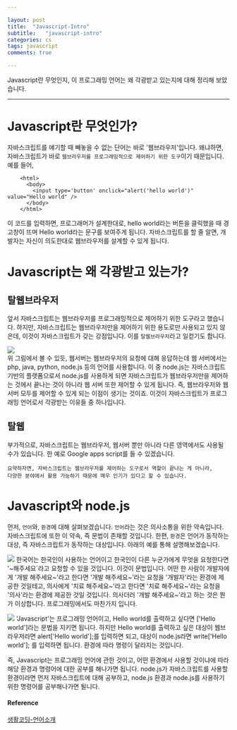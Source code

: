 ```yaml
---

layout: post
title:  "Javascript-Intro"
subtitle:   "javascript-intro"
categories: cs
tags: javascript
comments: true

---
```


Javascript란 무엇인지, 이 프로그래밍 언어는 왜 각광받고 있는지에 대해 정리해 보았습니다.  

---

# Javascript란 무엇인가?  
자바스크립트를 얘기할 때 빼놓을 수 없는 단어는 바로 '웹브라우저'입니다. 왜냐하면, 자바스크립트가 바로 `웹브라우저를 프로그래밍적으로 제어하기 위한
도구`이기 때문입니다. 예를 들어, 

```
	<html>
	  <body>
	    <input type='button' onclick="alert('hello world')" value="Hello world" />
	  </body>
	</html>
```
이 코드를 입력하면, 프로그래머가 설계한대로, hello world라는 버튼을 클릭했을 때 경고창이 뜨며 Hello world라는 문구를 보여주게 됩니다. 
자바스크립트를 할 줄 알면, 개발자는 자신이 의도한대로 웹브라우저를 설계할 수 있게 됩니다. 

# Javascript는 왜 각광받고 있는가?

## 탈웹브라우저
  앞서 자바스크립트는 웹브라우저를 프로그래밍적으로 제어하기 위한 도구라고 했습니다. 하지만, 자바스크립트는 웹브라우저만을 제어하기 위한 용도로만 
사용되고 있지 않은데, 이것이 자바스크립트가 갖는 강점입니다. 이를 `탈웹브라우저`라고 일컫기도 합니다. 

![](http://drive.google.com/uc?export=view&id=1aMr0_kU_PhT_9r2YpJaLsL11Xaeb_afg)  
위 그림에서 볼 수 있듯, 웹서버는 웹브라우저의 요청에 대해 응답하는데 웹 서버에서는 php, java, python, node.js 등의 언어를 사용합니다.
이 중 node.js는 자바스크립트 기반의 플랫폼으로서 node.js를 사용하게 되면 자바스크립트가 웹브라우저만을 제어하는 것에서 끝나는 것이 아니라
웹 서버 또한 제어할 수 있게 됩니다. 즉, 웹브라우저와 웹서버 모두를 제어할 수 있게 되는 이점이 생기는 것이죠. 이것이 자바스크립트가 프로그래밍
언어로서 각광받는 이유들 중 하나입니다.  

## 탈웹
  부가적으로, 자바스크립트는 웹브라우저, 웹서버 뿐만 아니라 다른 영역에서도 사용될 수가 있습니다. 한 예로 Google apps script를 들 수 있겠습니다. 
  
```
요약하자면, 자바스크립트는 웹브라우저를 제어하는 도구로서 역할이 끝나는 게 아니라,
다양한 분야에서 활용 가능하기 때문에 매우 인기가 있다고 할 수 있습니다. 
```
  
# Javascript와 node.js
  먼저, `언어`와, `환경`에 대해 살펴보겠습니다. `언어`라는 것은 의사소통을 위한 약속입니다. 자바스크립트에 또한 이 약속, 즉 문법이 존재할 것입니다. 한편, `환경`은 언어가 동작하는 대상, 즉 자바스크립트가 동작하는 대상입니다. 아래의 예를 통해 설명해보겠습니다. 
  
![](http://drive.google.com/uc?export=view&id=1z6xt_6Jts5v9wdNgO5KXpdovageDaG-R)
한국어는 한국인이 사용하는 언어이고 한국인이 다른 누군가에게 무엇을 요청한다면 '~해주세요`라고 요청할 수 있을 것입니다. 이것이 문법입니다. 
어떤 한 사람이 개발자에게 '개발 해주세요~'라고 한다면 '개발 해주세요~'라는 요청을 '개발자'라는 환경에 제공한 것일테고,
의사에게 '치료 해주세요~'라고 한다면 '치료 해주세요~'라는 요청을 '의사'라는 환경에 제공한 것일 것입니다.
의사더러 '개발 해주세요~'라고 하는 것은 뭔가 이상합니다. 프로그래밍에서도 마찬가지 입니다.

![](http://drive.google.com/uc?export=view&id=1HOsP_H3w4UNNJKSkd2pPpwcFLrpWH_Ao)
'Javascript'는 프로그래밍 언어이고, Hello world를 출력하고 싶다면 ['Hello world']라는 문법을 지키면 됩니다.
하지만 Hello world를 출력하고 싶은 대상이 웹브라우저라면 alert['Hello world'];를 입력하면 되고,
대상이 node.js라면 write['Hello world']; 를 입력하면 됩니다. 환경에 따라 명령이 달라지는 것입니다. 

즉, Javascript는 프로그래밍 언어에 관한 것이고, 어떤 환경에서 사용할 것이냐에 따라 해당 환경과 명령어에 대한 공부를 해나가면 됩니다. 
node.js가 자바스크립트를 사용할 환경이라면 먼저 자바스크립트에 대해 공부하고, node.js 환경과 node.js를 사용하기 위한 명령어를 공부해나가면
될니다.

#### Reference
[생활코딩-언어소개](https://opentutorials.org/course/743/4650)

